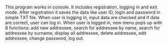 This program works in console.
It includes registration, logging in and exit mode.
After registration it saves the data like user ID, login and password in simple TXT file.
When user is logging in, input data are checked and if data are correct, user can log in.
When user is logged in, new menu pops up with 8 functions: add new addressee, search for addressee by name, 
search for addressee by surname, display all addressee, delete addressee, edit addressee, change password, log out.
